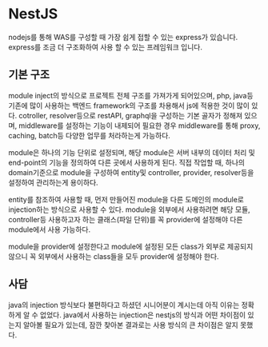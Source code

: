# NestJS

nodejs를 통해 WAS를 구성할 때 가장 쉽게 접할 수 있는 express가 있습니다.
express를 조금 더 구조화하여 사용 할 수 있는 프레임워크 입니다.

## 기본 구조

module inject의 방식으로 프로젝트 전체 구조를 가져가게 되어있으며, php, java등 기존에 많이 사용하는 백엔드 framework의 구조를 차용해서 js에 적용한 것이 많이 있다.
cotroller, resolver등으로 restAPI, graphql을 구성하는 기본 골자가 정해져 있으며, middleware를 설정하는 기능이 내제되어 필요한 경우 middleware를 통해 proxy, caching, batch등 다양한 업무를 처라하는게 가능하다.

module은 하나의 기능 단위로 설정되며, 해당 module은 서버 내부의 데이터 처리 및 end-point의 기능을 정의하여 다른 곳에서 사용하게 된다.
직접 작업할 때, 하나의 domain기준으로 module을 구성하여 entity및 controller, provider, resolver등을 설정하여 관리하는게 용이하다.

entity를 참조하여 사용할 때, 먼저 만들어진 module을 다른 도메인의 module로 injection하는 방식으로 사용할 수 있다.
module을 외부에서 사용하려면 해당 모듈, controller등 사용하고자 하는 클래스(파일 단위)를 꼭 provider에 설정해야 다른 module에서 사용 가능하다.

module을 provider에 설정한다고 module에 설정된 모든 class가 외부로 제공되지 않으니 꼭 외부에서 사용하는 class들을 모두 provider에 설정해야 한다.

## 사담

java의 injection 방식보다 불편하다고 하셨던 시니어분이 계시는데 아직 이유는 정확하게 알 수 없었다.
java에서 사용하는 injection은 nestjs의 방식과 어떤 차이점이 있는지 알아볼 필요가 있는데, 잠깐 찾아본 결과로는 사용 방식의 큰 차이점은 알지 못했다.
